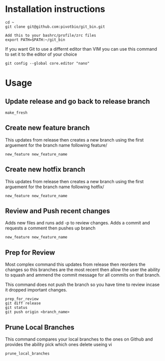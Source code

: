 
# Installation instructions

```
cd ~
git clone git@github.com:pivotbio/git_bin.git

Add this to your bashrc/profile/zrc files
export PATH=$PATH:~/git_bin
```

If you want Git to use a differnt editor than VIM you can use this command to set it to the editor of your choice

```
git config --global core.editor "nano"
```

# Usage

## Update release and go back to release branch

```
make_fresh
```


## Create new feature branch
This updates from release then creates a new branch using the first arguement for the branch name following feature/

```
new_feature new_feature_name
```

## Create new hotfix branch
This updates from release then creates a new branch using the first arguement for the branch name following hotfix/

```
new_feature new_feature_name
```


## Review and Push recent changes
Adds new files and runs add -p to review changes.  Adds a commit and requests a comment then pushes up branch

```
new_feature new_feature_name
```


## Prep for Review
Most complex command this updates from release then reorders the changes so this branches are the most recent then allow the user the ability to squash and ammend the commit message for all commits on that branch.

This command does not push the branch so you have time to review incase it dropped important changes.

```
prep_for_review
git diff release
git status
git push origin <branch_name>
```

## Prune Local Branches
This command compares your local branches to the ones on Github and provides the ability pick which ones delete useing vi

```
prune_local_branches
```
